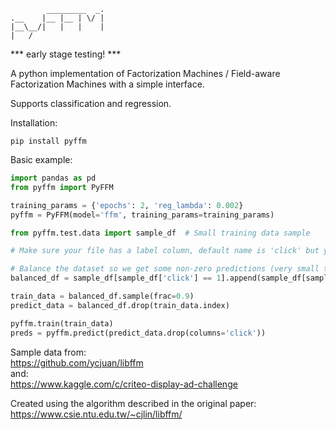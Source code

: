 ```
        _________  _.
.__    |__ |__ | \/ |
|__\__/|   |   |    |
|   /       
```
*** early stage testing! ***

A python implementation of Factorization Machines / Field-aware Factorization Machines with a simple interface.

Supports classification and regression.

Installation:
```shell script
pip install pyffm
``` 

Basic example:
```python
import pandas as pd
from pyffm import PyFFM

training_params = {'epochs': 2, 'reg_lambda': 0.002}
pyffm = PyFFM(model='ffm', training_params=training_params)

from pyffm.test.data import sample_df  # Small training data sample 

# Make sure your file has a label column, default name is 'click' but you can either rename it or pass in label=label_column_name

# Balance the dataset so we get some non-zero predictions (very small training sample)
balanced_df = sample_df[sample_df['click'] == 1].append(sample_df[sample_df['click'] == 0].sample(n=1000)).sample(frac=1)

train_data = balanced_df.sample(frac=0.9)
predict_data = balanced_df.drop(train_data.index)

pyffm.train(train_data)
preds = pyffm.predict(predict_data.drop(columns='click'))


```

Sample data from:  
https://github.com/ycjuan/libffm  
and:  
https://www.kaggle.com/c/criteo-display-ad-challenge

Created using the algorithm described in the original paper:  
https://www.csie.ntu.edu.tw/~cjlin/libffm/

